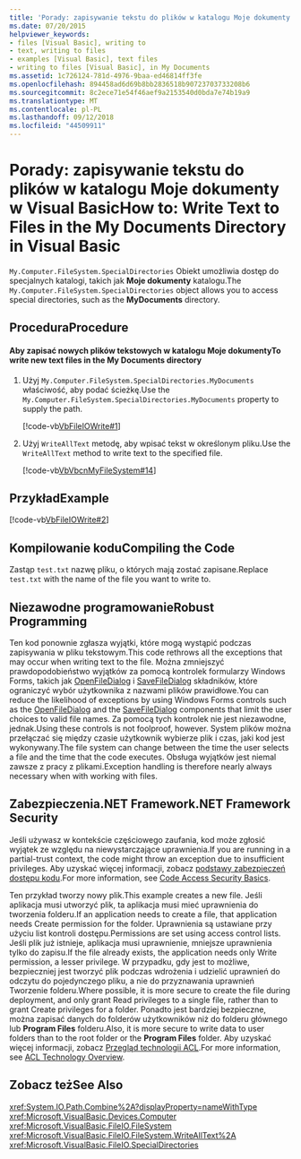 ```yaml
---
title: 'Porady: zapisywanie tekstu do plików w katalogu Moje dokumenty w Visual Basic'
ms.date: 07/20/2015
helpviewer_keywords:
- files [Visual Basic], writing to
- text, writing to files
- examples [Visual Basic], text files
- writing to files [Visual Basic], in My Documents
ms.assetid: 1c726124-781d-4976-9baa-ed46814ff3fe
ms.openlocfilehash: 894458ad6d69b8bb2836518b90723703733208b6
ms.sourcegitcommit: 8c2ece71e54f46aef9a2153540d0bda7e74b19a9
ms.translationtype: MT
ms.contentlocale: pl-PL
ms.lasthandoff: 09/12/2018
ms.locfileid: "44509911"
---
```

# <a name="how-to-write-text-to-files-in-the-my-documents-directory-in-visual-basic"></a><span data-ttu-id="86002-102">Porady: zapisywanie tekstu do plików w katalogu Moje dokumenty w Visual Basic</span><span class="sxs-lookup"><span data-stu-id="86002-102">How to: Write Text to Files in the My Documents Directory in Visual Basic</span></span>
<span data-ttu-id="86002-103">`My.Computer.FileSystem.SpecialDirectories` Obiekt umożliwia dostęp do specjalnych katalogi, takich jak **Moje dokumenty** katalogu.</span><span class="sxs-lookup"><span data-stu-id="86002-103">The `My.Computer.FileSystem.SpecialDirectories` object allows you to access special directories, such as the **MyDocuments** directory.</span></span>  
  
## <a name="procedure"></a><span data-ttu-id="86002-104">Procedura</span><span class="sxs-lookup"><span data-stu-id="86002-104">Procedure</span></span>  
  
#### <a name="to-write-new-text-files-in-the-my-documents-directory"></a><span data-ttu-id="86002-105">Aby zapisać nowych plików tekstowych w katalogu Moje dokumenty</span><span class="sxs-lookup"><span data-stu-id="86002-105">To write new text files in the My Documents directory</span></span>  
  
1.  <span data-ttu-id="86002-106">Użyj `My.Computer.FileSystem.SpecialDirectories.MyDocuments` właściwość, aby podać ścieżkę.</span><span class="sxs-lookup"><span data-stu-id="86002-106">Use the `My.Computer.FileSystem.SpecialDirectories.MyDocuments` property to supply the path.</span></span>  
  
     [!code-vb[VbFileIOWrite#1](../../../../visual-basic/developing-apps/programming/drives-directories-files/codesnippet/VisualBasic/how-to-write-text-to-files-in-the-my-documents-directory_1.vb)]  
  
2.  <span data-ttu-id="86002-107">Użyj `WriteAllText` metodę, aby wpisać tekst w określonym pliku.</span><span class="sxs-lookup"><span data-stu-id="86002-107">Use the `WriteAllText` method to write text to the specified file.</span></span>  
  
     [!code-vb[VbVbcnMyFileSystem#14](../../../../visual-basic/developing-apps/programming/drives-directories-files/codesnippet/VisualBasic/how-to-write-text-to-files-in-the-my-documents-directory_2.vb)]  
  
## <a name="example"></a><span data-ttu-id="86002-108">Przykład</span><span class="sxs-lookup"><span data-stu-id="86002-108">Example</span></span>  
 [!code-vb[VbFileIOWrite#2](../../../../visual-basic/developing-apps/programming/drives-directories-files/codesnippet/VisualBasic/how-to-write-text-to-files-in-the-my-documents-directory_3.vb)]  
  
## <a name="compiling-the-code"></a><span data-ttu-id="86002-109">Kompilowanie kodu</span><span class="sxs-lookup"><span data-stu-id="86002-109">Compiling the Code</span></span>  
 <span data-ttu-id="86002-110">Zastąp `test.txt` nazwę pliku, o których mają zostać zapisane.</span><span class="sxs-lookup"><span data-stu-id="86002-110">Replace `test.txt` with the name of the file you want to write to.</span></span>  
  
## <a name="robust-programming"></a><span data-ttu-id="86002-111">Niezawodne programowanie</span><span class="sxs-lookup"><span data-stu-id="86002-111">Robust Programming</span></span>  
 <span data-ttu-id="86002-112">Ten kod ponownie zgłasza wyjątki, które mogą wystąpić podczas zapisywania w pliku tekstowym.</span><span class="sxs-lookup"><span data-stu-id="86002-112">This code rethrows all the exceptions that may occur when writing text to the file.</span></span> <span data-ttu-id="86002-113">Można zmniejszyć prawdopodobieństwo wyjątków za pomocą kontrolek formularzy Windows Forms, takich jak [OpenFileDialog](../../../../framework/winforms/controls/openfiledialog-component-windows-forms.md) i [SaveFileDialog](../../../../framework/winforms/controls/savefiledialog-component-windows-forms.md) składników, które ograniczyć wybór użytkownika z nazwami plików prawidłowe.</span><span class="sxs-lookup"><span data-stu-id="86002-113">You can reduce the likelihood of exceptions by using Windows Forms controls such as the [OpenFileDialog](../../../../framework/winforms/controls/openfiledialog-component-windows-forms.md) and the [SaveFileDialog](../../../../framework/winforms/controls/savefiledialog-component-windows-forms.md) components that limit the user choices to valid file names.</span></span> <span data-ttu-id="86002-114">Za pomocą tych kontrolek nie jest niezawodne, jednak.</span><span class="sxs-lookup"><span data-stu-id="86002-114">Using these controls is not foolproof, however.</span></span> <span data-ttu-id="86002-115">System plików można przełączać się między czasie użytkownik wybierze plik i czas, jaki kod jest wykonywany.</span><span class="sxs-lookup"><span data-stu-id="86002-115">The file system can change between the time the user selects a file and the time that the code executes.</span></span> <span data-ttu-id="86002-116">Obsługa wyjątków jest niemal zawsze z pracy z plikami.</span><span class="sxs-lookup"><span data-stu-id="86002-116">Exception handling is therefore nearly always necessary when with working with files.</span></span>  
  
## <a name="net-framework-security"></a><span data-ttu-id="86002-117">Zabezpieczenia.NET Framework</span><span class="sxs-lookup"><span data-stu-id="86002-117">.NET Framework Security</span></span>  
 <span data-ttu-id="86002-118">Jeśli używasz w kontekście częściowego zaufania, kod może zgłosić wyjątek ze względu na niewystarczające uprawnienia.</span><span class="sxs-lookup"><span data-stu-id="86002-118">If you are running in a partial-trust context, the code might throw an exception due to insufficient privileges.</span></span> <span data-ttu-id="86002-119">Aby uzyskać więcej informacji, zobacz [podstawy zabezpieczeń dostępu kodu](../../../../framework/misc/code-access-security-basics.md).</span><span class="sxs-lookup"><span data-stu-id="86002-119">For more information, see [Code Access Security Basics](../../../../framework/misc/code-access-security-basics.md).</span></span>  
  
 <span data-ttu-id="86002-120">Ten przykład tworzy nowy plik.</span><span class="sxs-lookup"><span data-stu-id="86002-120">This example creates a new file.</span></span> <span data-ttu-id="86002-121">Jeśli aplikacja musi utworzyć plik, ta aplikacja musi mieć uprawnienia do tworzenia folderu.</span><span class="sxs-lookup"><span data-stu-id="86002-121">If an application needs to create a file, that application needs Create permission for the folder.</span></span> <span data-ttu-id="86002-122">Uprawnienia są ustawiane przy użyciu list kontroli dostępu.</span><span class="sxs-lookup"><span data-stu-id="86002-122">Permissions are set using access control lists.</span></span> <span data-ttu-id="86002-123">Jeśli plik już istnieje, aplikacja musi uprawnienie, mniejsze uprawnienia tylko do zapisu.</span><span class="sxs-lookup"><span data-stu-id="86002-123">If the file already exists, the application needs only Write permission, a lesser privilege.</span></span> <span data-ttu-id="86002-124">W przypadku, gdy jest to możliwe, bezpieczniej jest tworzyć plik podczas wdrożenia i udzielić uprawnień do odczytu do pojedynczego pliku, a nie do przyznawania uprawnień Tworzenie folderu.</span><span class="sxs-lookup"><span data-stu-id="86002-124">Where possible, it is more secure to create the file during deployment, and only grant Read privileges to a single file, rather than to grant Create privileges for a folder.</span></span> <span data-ttu-id="86002-125">Ponadto jest bardziej bezpieczne, można zapisać danych do folderów użytkowników niż do folderu głównego lub **Program Files** folderu.</span><span class="sxs-lookup"><span data-stu-id="86002-125">Also, it is more secure to write data to user folders than to the root folder or the **Program Files** folder.</span></span> <span data-ttu-id="86002-126">Aby uzyskać więcej informacji, zobacz [Przegląd technologii ACL](https://msdn.microsoft.com/library/06fbf66d-6f02-4378-b863-b2f12e349045).</span><span class="sxs-lookup"><span data-stu-id="86002-126">For more information, see [ACL Technology Overview](https://msdn.microsoft.com/library/06fbf66d-6f02-4378-b863-b2f12e349045).</span></span>  
  
## <a name="see-also"></a><span data-ttu-id="86002-127">Zobacz też</span><span class="sxs-lookup"><span data-stu-id="86002-127">See Also</span></span>  
 <xref:System.IO.Path.Combine%2A?displayProperty=nameWithType>  
 <xref:Microsoft.VisualBasic.Devices.Computer>  
 <xref:Microsoft.VisualBasic.FileIO.FileSystem>  
 <xref:Microsoft.VisualBasic.FileIO.FileSystem.WriteAllText%2A>  
 <xref:Microsoft.VisualBasic.FileIO.SpecialDirectories>
